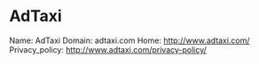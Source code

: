 
# AdTaxi

Name: AdTaxi
Domain: adtaxi.com
Home: http://www.adtaxi.com/
Privacy_policy: http://www.adtaxi.com/privacy-policy/
